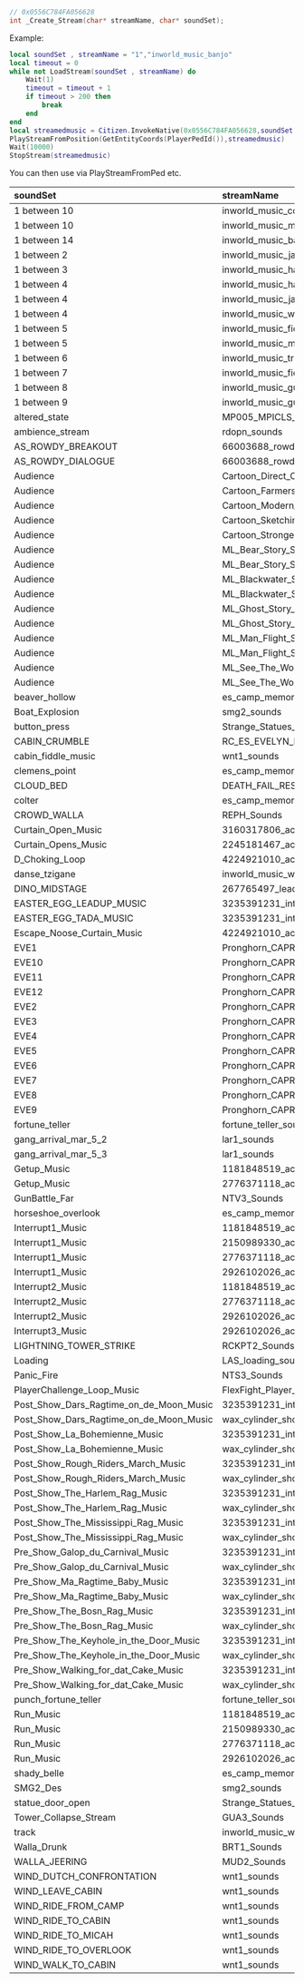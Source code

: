 ```c++
// 0x0556C784FA056628
int _Create_Stream(char* streamName, char* soundSet);
```

Example:

```lua
local soundSet , streamName = "1","inworld_music_banjo"
local timeout = 0
while not LoadStream(soundSet , streamName) do
    Wait(1)
    timeout = timeout + 1
    if timeout > 200 then
        break
    end
end
local streamedmusic = Citizen.InvokeNative(0x0556C784FA056628,soundSet , streamName)
PlayStreamFromPosition(GetEntityCoords(PlayerPedId()),streamedmusic)
Wait(10000)
StopStream(streamedmusic)
```
You can then use via PlayStreamFromPed etc.


|soundSet|streamName|
|:-|:-|
| 1 between 10 | inworld_music_concertina |
| 1 between 10 | inworld_music_mandolin_upbeat |
| 1 between 14 | inworld_music_banjo |
| 1 between 2 | inworld_music_jawharp_downbeat |
| 1 between 3 | inworld_music_harmonica_upbeat |
| 1 between 4 | inworld_music_harmonica_downbeat |
| 1 between 4 | inworld_music_jawharp_upbeat |
| 1 between 4 | inworld_music_wax_cylinder_swamp_boat |
| 1 between 5 | inworld_music_fiddle_downbeat |
| 1 between 5 | inworld_music_mandolin_downbeat |
| 1 between 6 | inworld_music_trumpet |
| 1 between 7 | inworld_music_fiddle_upbeat |
| 1 between 8 | inworld_music_guitar_upbeat |
| 1 between 9 | inworld_music_guitar_downbeat |
| altered_state | MP005_MPICLS_Sounds |
| ambience_stream | rdopn_sounds |
| AS_ROWDY_BREAKOUT | 66003688_rowdy |
| AS_ROWDY_DIALOGUE | 66003688_rowdy |
| Audience | Cartoon_Direct_Current_Soundset |
| Audience | Cartoon_Farmers_Daughter_Soundset |
| Audience | Cartoon_Modern_Medicine_Soundset |
| Audience | Cartoon_Sketching_For_Sweetheart_Soundset |
| Audience | Cartoon_Strongest_Man_Soundset |
| Audience | ML_Bear_Story_Soundset |
| Audience | ML_Bear_Story_Soundset_Tent |
| Audience | ML_Blackwater_Soundset |
| Audience | ML_Blackwater_Soundset_Tent |
| Audience | ML_Ghost_Story_Soundset |
| Audience | ML_Ghost_Story_Soundset_Tent |
| Audience | ML_Man_Flight_Soundset |
| Audience | ML_Man_Flight_Soundset_Tent |
| Audience | ML_See_The_World_Soundset |
| Audience | ML_See_The_World_Soundset_Tent |
| beaver_hollow | es_camp_memory_sounds |
| Boat_Explosion | smg2_sounds |
| button_press | Strange_Statues_Sounds |
| CABIN_CRUMBLE | RC_ES_EVELYN_MILLER_CABIN_CRUMBLE_SOUNDSET |
| cabin_fiddle_music | wnt1_sounds |
| clemens_point | es_camp_memory_sounds |
| CLOUD_BED | DEATH_FAIL_RESPAWN_SOUNDS |
| colter | es_camp_memory_sounds |
| CROWD_WALLA | REPH_Sounds |
| Curtain_Open_Music | 3160317806_action |
| Curtain_Opens_Music | 2245181467_action |
| D_Choking_Loop | 4224921010_action |
| danse_tzigane | inworld_music_wax_cylinder_nazar |
| DINO_MIDSTAGE | 267765497_leadin_front |
| EASTER_EGG_LEADUP_MUSIC | 3235391231_intro |
| EASTER_EGG_TADA_MUSIC | 3235391231_intro |
| Escape_Noose_Curtain_Music | 4224921010_action |
| EVE1 | Pronghorn_CAPRO_Evenings_Sounds |
| EVE10 | Pronghorn_CAPRO_Evenings_Sounds |
| EVE11 | Pronghorn_CAPRO_Evenings_Sounds |
| EVE12 | Pronghorn_CAPRO_Evenings_Sounds |
| EVE2 | Pronghorn_CAPRO_Evenings_Sounds |
| EVE3 | Pronghorn_CAPRO_Evenings_Sounds |
| EVE4 | Pronghorn_CAPRO_Evenings_Sounds |
| EVE5 | Pronghorn_CAPRO_Evenings_Sounds |
| EVE6 | Pronghorn_CAPRO_Evenings_Sounds |
| EVE7 | Pronghorn_CAPRO_Evenings_Sounds |
| EVE8 | Pronghorn_CAPRO_Evenings_Sounds |
| EVE9 | Pronghorn_CAPRO_Evenings_Sounds |
| fortune_teller | fortune_teller_soundset |
| gang_arrival_mar_5_2 | lar1_sounds |
| gang_arrival_mar_5_3 | lar1_sounds |
| Getup_Music | 1181848519_action |
| Getup_Music | 2776371118_action |
| GunBattle_Far | NTV3_Sounds |
| horseshoe_overlook | es_camp_memory_sounds |
| Interrupt1_Music | 1181848519_action |
| Interrupt1_Music | 2150989330_action |
| Interrupt1_Music | 2776371118_action |
| Interrupt1_Music | 2926102026_action |
| Interrupt2_Music | 1181848519_action |
| Interrupt2_Music | 2776371118_action |
| Interrupt2_Music | 2926102026_action |
| Interrupt3_Music | 2926102026_action |
| LIGHTNING_TOWER_STRIKE | RCKPT2_Sounds |
| Loading | LAS_loading_sounds |
| Panic_Fire | NTS3_Sounds |
| PlayerChallenge_Loop_Music | FlexFight_Player_Challenge_Sounds |
| Post_Show_Dars_Ragtime_on_de_Moon_Music | 3235391231_intro |
| Post_Show_Dars_Ragtime_on_de_Moon_Music | wax_cylinder_show_music |
| Post_Show_La_Bohemienne_Music | 3235391231_intro |
| Post_Show_La_Bohemienne_Music | wax_cylinder_show_music |
| Post_Show_Rough_Riders_March_Music | 3235391231_intro |
| Post_Show_Rough_Riders_March_Music | wax_cylinder_show_music |
| Post_Show_The_Harlem_Rag_Music | 3235391231_intro |
| Post_Show_The_Harlem_Rag_Music | wax_cylinder_show_music |
| Post_Show_The_Mississippi_Rag_Music | 3235391231_intro |
| Post_Show_The_Mississippi_Rag_Music | wax_cylinder_show_music |
| Pre_Show_Galop_du_Carnival_Music | 3235391231_intro |
| Pre_Show_Galop_du_Carnival_Music | wax_cylinder_show_music |
| Pre_Show_Ma_Ragtime_Baby_Music | 3235391231_intro |
| Pre_Show_Ma_Ragtime_Baby_Music | wax_cylinder_show_music |
| Pre_Show_The_Bosn_Rag_Music | 3235391231_intro |
| Pre_Show_The_Bosn_Rag_Music | wax_cylinder_show_music |
| Pre_Show_The_Keyhole_in_the_Door_Music | 3235391231_intro |
| Pre_Show_The_Keyhole_in_the_Door_Music | wax_cylinder_show_music |
| Pre_Show_Walking_for_dat_Cake_Music | 3235391231_intro |
| Pre_Show_Walking_for_dat_Cake_Music | wax_cylinder_show_music |
| punch_fortune_teller | fortune_teller_soundset |
| Run_Music | 1181848519_action |
| Run_Music | 2150989330_action |
| Run_Music | 2776371118_action |
| Run_Music | 2926102026_action |
| shady_belle | es_camp_memory_sounds |
| SMG2_Des | smg2_sounds |
| statue_door_open | Strange_Statues_Sounds |
| Tower_Collapse_Stream | GUA3_Sounds |
| track | inworld_music_wax_cylinder_photostudio |
| Walla_Drunk | BRT1_Sounds |
| WALLA_JEERING | MUD2_Sounds |
| WIND_DUTCH_CONFRONTATION | wnt1_sounds |
| WIND_LEAVE_CABIN | wnt1_sounds |
| WIND_RIDE_FROM_CAMP | wnt1_sounds |
| WIND_RIDE_TO_CABIN | wnt1_sounds |
| WIND_RIDE_TO_MICAH | wnt1_sounds |
| WIND_RIDE_TO_OVERLOOK | wnt1_sounds |
| WIND_WALK_TO_CABIN | wnt1_sounds |

